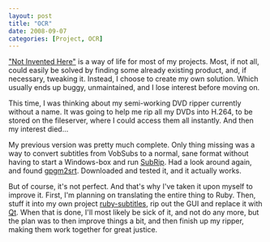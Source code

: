 ```yaml
---
layout: post
title: "OCR"
date: 2008-09-07
categories: [Project, OCR]
---
```


["Not Invented Here"](http://en.wikipedia.org/wiki/Not_Invented_Here) is a way of life for most of my projects. Most, if not all, could easily be solved by finding some already existing product, and, if necessary, tweaking it. Instead, I choose to create my own solution. Which usually ends up buggy, unmaintained, and I lose interest before moving on.

This time, I was thinking about my semi-working DVD ripper currently without a name. It was going to help me rip all my DVDs into H.264, to be stored on the fileserver, where I could access them all instantly. And then my interest died...

My previous version was pretty much complete. Only thing missing was a way to convert subtitles from VobSubs to a normal, sane format without having to start a Windows-box and run [SubRip](http://membres.lycos.fr/subrip/). Had a look around again, and found [gpgm2srt](http://old.e-hanus.cz/linux/gpgm2srt_en.htm). Downloaded and tested it, and it actually works.

But of course, it's not perfect. And that's why I've taken it upon myself to improve it. First, I'm planning on translating the entire thing to Ruby. Then, stuff it into my own project [ruby-subtitles](http://github.com/PerfectlyNormal/ruby-subtitles/), rip out the GUI and replace it with [Qt](http://trolltech.no/products/qt/). When that is done, I'll most likely be sick of it, and not do any more, but the plan was to then improve things a bit, and then finish up my ripper, making them work together for great justice.
